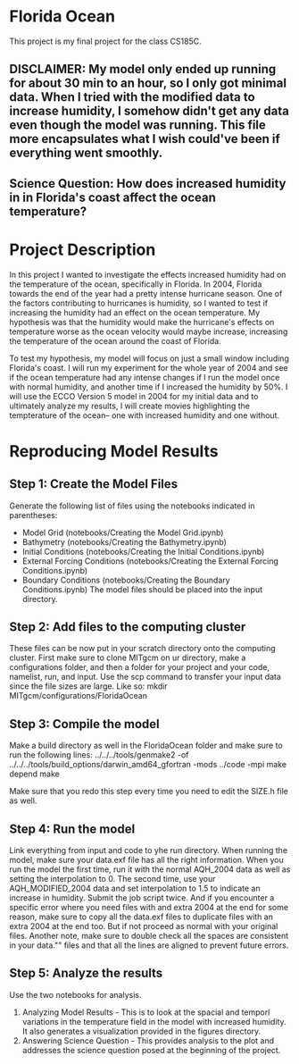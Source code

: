 # Florida Ocean

This project is my final project for the class CS185C.
## DISCLAIMER: My model only ended up running for about 30 min to an hour, so I only got minimal data. When I tried with the modified data to increase humidity, I somehow didn't get any data even though the model was running. This file more encapsulates what I wish could've been if everything went smoothly.

## Science Question: How does increased humidity in in Florida's coast affect the ocean temperature?

# Project Description
  In this project I wanted to investigate the effects increased humidity had on the temperature of the ocean, specifically in Florida. In 2004, Florida towards the end of the year had a pretty intense hurricane season. One of the factors contributing to hurricanes is humidity, so I wanted to test if increasing the humidity had an effect on the ocean temperature. My hypothesis was that the humidity would make the hurricane's effects on temperature worse as the ocean velocity would maybe increase, increasing the temperature of the ocean around the coast of Florida.

  To test my hypothesis, my model will focus on just a small window including Florida's coast. I will run my experiment for the whole year of 2004 and see if the ocean temperature had any intense changes if I run the model once with normal humidity, and another time if I increased the humidity by 50%. I will use the ECCO Version 5 model in 2004 for my initial data and to ultimately analyze my results, I will create movies highlighting the tempterature of the ocean– one with increased humidity and one without.
  
# Reproducing Model Results
## Step 1: Create the Model Files
  Generate the following list of files using the notebooks indicated in parentheses:
  * Model Grid (notebooks/Creating the Model Grid.ipynb)
  * Bathymetry (notebooks/Creating the Bathymetry.ipynb)
  * Initial Conditions (notebooks/Creating the Initial Conditions.ipynb)
  * External Forcing Conditions (notebooks/Creating the External Forcing Conditions.ipynb)
  * Boundary Conditions (notebooks/Creating the Boundary Conditions.ipynb) The model files should be placed into the input directory.

## Step 2: Add files to the computing cluster
  These files can be now put in your scratch directory onto the computing cluster. First make sure to clone MITgcm on ur directory, make a configurations folder, and then a folder for your project and your code, namelist, run, and input. Use the scp command to transfer your input data since the file sizes are large.
  Like so: mkdir MITgcm/configurations/FloridaOcean
  
## Step 3: Compile the model
  Make a build directory as well in the FloridaOcean folder and make sure to run the following lines: ../../../tools/genmake2 -of ../../../tools/build_options/darwin_amd64_gfortran -mods ../code -mpi
make depend
make

Make sure that you redo this step every time you need to edit the SIZE.h file as well.

## Step 4: Run the model
  Link everything from input and code to yhe run directory. When running the model, make sure your data.exf file has all the right information. When you run the model the first time, run it with the normal AQH_2004 data as well as setting the interpolation to 0. The second time, use your AQH_MODIFIED_2004 data and set interpolation to 1.5 to indicate an increase in humidity. Submit the job script twice. 
  And if you encounter a specific error where you need files with and extra 2004 at the end for some reason, make sure to copy all the data.exf files to duplicate files with an extra 2004 at the end too. But if not proceed as normal with your original files.
  Another note, make sure to double check all the spaces are consistent in your data."" files and that all the lines are aligned to prevent future errors.
  
## Step 5: Analyze the results
  Use the two notebooks for analysis. 
  1. Analyzing Model Results - This is to look at the spacial and temporl variations in the temperature field in the model with increased humidity. It also generates a visualization provided in the figures directory.
  2. Answering Science Question - This provides analysis to the plot and addresses the science question posed at the beginning of the project.
